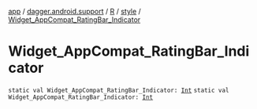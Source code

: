 [app](../../../index.md) / [dagger.android.support](../../index.md) / [R](../index.md) / [style](index.md) / [Widget_AppCompat_RatingBar_Indicator](./-widget_-app-compat_-rating-bar_-indicator.md)

# Widget_AppCompat_RatingBar_Indicator

`static val Widget_AppCompat_RatingBar_Indicator: `[`Int`](https://kotlinlang.org/api/latest/jvm/stdlib/kotlin/-int/index.html)
`static val Widget_AppCompat_RatingBar_Indicator: `[`Int`](https://kotlinlang.org/api/latest/jvm/stdlib/kotlin/-int/index.html)